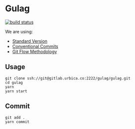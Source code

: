# Gulag

[![build status](https://gitlab.urbica.co/muf/tool/badges/master/build.svg)](https://gitlab.urbica.co/gulag/gulag/commits/master)

We are using:

* [Standard Version](https://github.com/conventional-changelog/standard-version/)
* [Conventional Commits](https://conventionalcommits.org/)
* [Git Flow Methodology](http://nvie.com/posts/a-successful-git-branching-model/)

## Usage

```shell
git clone ssh://git@gitlab.urbica.co:2222/gulag/gulag.git
cd gulag
yarn
yarn start
```

## Commit

```shell
git add .
yarn commit
```

